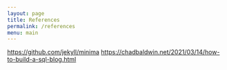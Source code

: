 ```yaml
---
layout: page
title: References
permalink: /references
menu: main
---
```


https://github.com/jekyll/minima
https://chadbaldwin.net/2021/03/14/how-to-build-a-sql-blog.html
